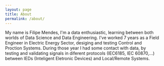 ```yaml
---
layout: page
title: About
permalink: /about/
---
```


My name is Filipe Mendes, I'm a data enthusiastic, learning between both worlds of Data Science and Data Engineering. I've worked 7 years as a Field Engineer in Electric Energy Sector, desiging and testing Control and Proction Systems. During those year I had some contact with data, by testing and validating signals in diferent protocols (IEC6185, IEC 60870,...) between IEDs (Inteligent Eletronic Devices) and Local/Remote Systems. 